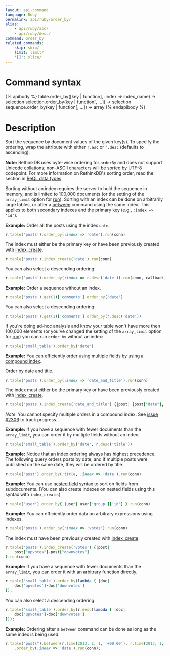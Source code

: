 ```yaml
---
layout: api-command
language: Ruby
permalink: api/ruby/order_by/
alias:
    - api/ruby/asc/
    - api/ruby/desc/
command: order_by
related_commands:
    skip: skip/
    limit: limit/
    '[]': slice/
---
```


# Command syntax #

{% apibody %}
table.order_by([key | function], :index => index_name) &rarr; selection<stream>
selection.order_by(key | function[, ...]) &rarr; selection<array>
sequence.order_by(key | function[, ...]) &rarr; array
{% endapibody %}

# Description #

Sort the sequence by document values of the given key(s). To specify
the ordering, wrap the attribute with either `r.asc` or `r.desc`
(defaults to ascending).

__Note:__ RethinkDB uses byte-wise ordering for `orderBy` and does not support Unicode collations; non-ASCII characters will be sorted by UTF-8 codepoint. For more information on RethinkDB's sorting order, read the section in [ReQL data types](/docs/data-types/#sorting-order).

Sorting without an index requires the server to hold the sequence in
memory, and is limited to 100,000 documents (or the setting of the `array_limit` option for [run](/api/ruby/run)). Sorting with an index can
be done on arbitrarily large tables, or after a [between](/api/ruby/between/) command
using the same index. This applies to both secondary indexes and the primary key (e.g., `:index => 'id'`).

__Example:__ Order all the posts using the index `date`.   

```rb
r.table('posts').order_by(:index => 'date').run(conn)
```

The index must either be the primary key or have been previously created with [index_create](/api/ruby/index_create/).

```rb
r.table('posts').index_create('date').run(conn)
```

You can also select a descending ordering:

```rb
r.table('posts').order_by(:index => r.desc('date')).run(conn, callback)
```


__Example:__ Order a sequence without an index.

```rb
r.table('posts').get(1)['comments'].order_by('date')
```

You can also select a descending ordering:

```rb
r.table('posts').get(1)['comments'].order_by(r.desc('date'))
```

If you're doing ad-hoc analysis and know your table won't have more then 100,000
elements (or you've changed the setting of the `array_limit` option for [run](/api/ruby/run)) you can run `order_by` without an index:

```rb
r.table('small_table').order_by('date')
```

__Example:__ You can efficiently order using multiple fields by using a
[compound index](http://www.rethinkdb.com/docs/secondary-indexes/ruby/).  

Order by date and title.

```rb
r.table('posts').order_by(:index => 'date_and_title').run(conn)
```

The index must either be the primary key or have been previously created with [index_create](/api/ruby/index_create/).

```rb
r.table('posts').index_create('date_and_title') {|post| [post["date"], post["title"]]}.run(conn)
```

_Note_: You cannot specify multiple orders in a compound index. See [issue #2306](https://github.com/rethinkdb/rethinkdb/issues/2306)
to track progress.

__Example:__ If you have a sequence with fewer documents than the `array_limit`, you can order it by multiple fields without an index.

```rb
r.table('small_table').order_by('date', r.desc('title'))
```

__Example:__ Notice that an index ordering always has highest
precedence. The following query orders posts by date, and if multiple
posts were published on the same date, they will be ordered by title.

```rb
r.table('post').order_by(:title, :index => 'date').run(conn)
```

__Example:__ You can use [nested field](/docs/cookbook/ruby/#filtering-based-on-nested-fields) syntax to sort on fields from subdocuments. (You can also create indexes on nested fields using this syntax with `index_create`.)

```rb
r.table('user').order_by{ |user| user['group']['id'] }.run(conn)
```

__Example:__ You can efficiently order data on arbitrary expressions using indexes.

```rb
r.table('posts').order_by(:index => 'votes').run(conn)
```

The index must have been previously created with [index_create](/api/ruby/index_create/).

```rb
r.table('posts').index_create('votes') {|post|
    post["upvotes"]-post["downvotes"]
}.run(conn)
```

__Example:__ If you have a sequence with fewer documents than the `array_limit`, you can order it with an arbitrary function directly.

```rb
r.table('small_table').order_by(lambda { |doc|
    doc['upvotes']-doc['downvotes']
});
```

You can also select a descending ordering:

```rb
r.table('small_table').order_by(r.desc(lambda { |doc|
    doc['upvotes']-doc['downvotes']
}));
```

__Example:__ Ordering after a `between` command can be done as long as the same index is being used.

```rb
r.table("posts").between(r.time(2013, 1, 1, '+00:00'), r.time(2013, 1, 1, '+00:00'), :index => 'date')
    .order_by(:index => 'date').run(conn);
```



